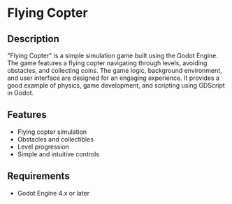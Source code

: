 # Flying Copter

## Description
"Flying Copter" is a simple simulation game built using the Godot Engine. The game features a flying copter navigating through levels, avoiding obstacles, and collecting coins. The game logic, background environment, and user interface are designed for an engaging experience. It provides a good example of physics, game development, and scripting using GDScript in Godot.

## Features
- Flying copter simulation
- Obstacles and collectibles
- Level progression
- Simple and intuitive controls

## Requirements
- Godot Engine 4.x or later
